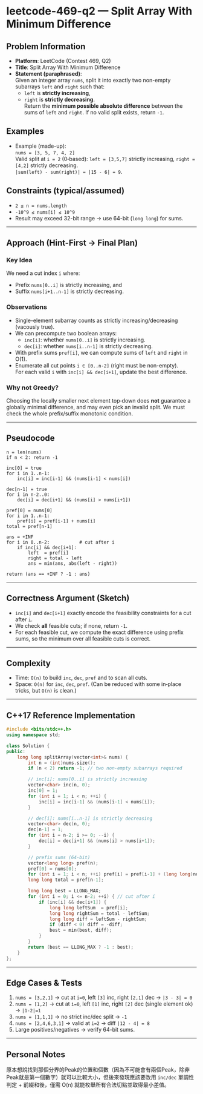 # leetcode-469-q2 — Split Array With Minimum Difference

## Problem Information
- **Platform**: LeetCode (Contest 469, Q2)
- **Title**: Split Array With Minimum Difference
- **Statement (paraphrased)**:  
  Given an integer array `nums`, split it into exactly two non-empty subarrays `left` and `right` such that:
  - `left` is **strictly increasing**,
  - `right` is **strictly decreasing**.  
  Return the **minimum possible absolute difference** between the sums of `left` and `right`. If no valid split exists, return `-1`.

## Examples
- Example (made-up):  
  `nums = [3, 5, 7, 4, 2]`  
  Valid split at `i = 2` (0‑based): `left = [3,5,7]` strictly increasing, `right = [4,2]` strictly decreasing.  
  `|sum(left) - sum(right)| = |15 - 6| = 9`.

## Constraints (typical/assumed)
- `2 ≤ n = nums.length`
- `-10^9 ≤ nums[i] ≤ 10^9`
- Result may exceed 32-bit range → use 64-bit (`long long`) for sums.

---

## Approach (Hint-First → Final Plan)
### Key Idea
We need a cut index `i` where:
- Prefix `nums[0..i]` is strictly increasing, and
- Suffix `nums[i+1..n-1]` is strictly decreasing.

### Observations
- Single-element subarray counts as strictly increasing/decreasing (vacously true).
- We can precompute two boolean arrays:
  - `inc[i]`: whether `nums[0..i]` is strictly increasing.
  - `dec[i]`: whether `nums[i..n-1]` is strictly decreasing.
- With prefix sums `pref[i]`, we can compute sums of `left` and `right` in O(1).  
- Enumerate all cut points `i ∈ [0..n-2]` (right must be non-empty).  
  For each valid `i` with `inc[i] && dec[i+1]`, update the best difference.

### Why not Greedy?
Choosing the locally smaller next element top‑down does **not** guarantee a globally minimal difference, and may even pick an invalid split. We must check the whole prefix/suffix monotonic condition.

---

## Pseudocode
```text
n = len(nums)
if n < 2: return -1

inc[0] = true
for i in 1..n-1:
    inc[i] = inc[i-1] && (nums[i-1] < nums[i])

dec[n-1] = true
for i in n-2..0:
    dec[i] = dec[i+1] && (nums[i] > nums[i+1])

pref[0] = nums[0]
for i in 1..n-1:
    pref[i] = pref[i-1] + nums[i]
total = pref[n-1]

ans = +INF
for i in 0..n-2:           # cut after i
    if inc[i] && dec[i+1]:
        left  = pref[i]
        right = total - left
        ans = min(ans, abs(left - right))

return (ans == +INF ? -1 : ans)
```

---

## Correctness Argument (Sketch)
- `inc[i]` and `dec[i+1]` exactly encode the feasibility constraints for a cut after `i`.
- We check **all** feasible cuts; if none, return `-1`.
- For each feasible cut, we compute the exact difference using prefix sums, so the minimum over all feasible cuts is correct.

---

## Complexity
- Time: `O(n)` to build `inc`, `dec`, `pref` and to scan all cuts.
- Space: `O(n)` for `inc`, `dec`, `pref`. (Can be reduced with some in‑place tricks, but `O(n)` is clean.)

---

## C++17 Reference Implementation
```cpp
#include <bits/stdc++.h>
using namespace std;

class Solution {
public:
    long long splitArray(vector<int>& nums) {
        int n = (int)nums.size();
        if (n < 2) return -1; // two non-empty subarrays required

        // inc[i]: nums[0..i] is strictly increasing
        vector<char> inc(n, 0);
        inc[0] = 1;
        for (int i = 1; i < n; ++i) {
            inc[i] = inc[i-1] && (nums[i-1] < nums[i]);
        }

        // dec[i]: nums[i..n-1] is strictly decreasing
        vector<char> dec(n, 0);
        dec[n-1] = 1;
        for (int i = n-2; i >= 0; --i) {
            dec[i] = dec[i+1] && (nums[i] > nums[i+1]);
        }

        // prefix sums (64-bit)
        vector<long long> pref(n);
        pref[0] = nums[0];
        for (int i = 1; i < n; ++i) pref[i] = pref[i-1] + (long long)nums[i];
        long long total = pref[n-1];

        long long best = LLONG_MAX;
        for (int i = 0; i <= n-2; ++i) { // cut after i
            if (inc[i] && dec[i+1]) {
                long long leftSum  = pref[i];
                long long rightSum = total - leftSum;
                long long diff = leftSum - rightSum;
                if (diff < 0) diff = -diff;
                best = min(best, diff);
            }
        }
        return (best == LLONG_MAX ? -1 : best);
    }
};
```

---

## Edge Cases & Tests
1. `nums = [3,2,1]` → cut at `i=0`, left `[3]` inc, right `[2,1]` dec → `|3 - 3| = 0`  
2. `nums = [1,2]` → cut at `i=0`, left `[1]` inc, right `[2]` dec (single element ok) → `|1-2|=1`  
3. `nums = [1,1,1]` → no strict inc/dec split → `-1`  
4. `nums = [2,4,6,3,1]` → valid at `i=2` → diff `|12 - 4| = 8`  
5. Large positives/negatives → verify 64-bit sums.

---

## Personal Notes
原本想說找到那個分界的Peak的位置和個數（因為不可能會有兩個Peak，除非Peak就是第一個數字）就可以比較大小，但後來發現應該要改用 `inc/dec` 單調性判定 + 前綴和後，僅需 O(n) 就能枚舉所有合法切點並取得最小差值。
